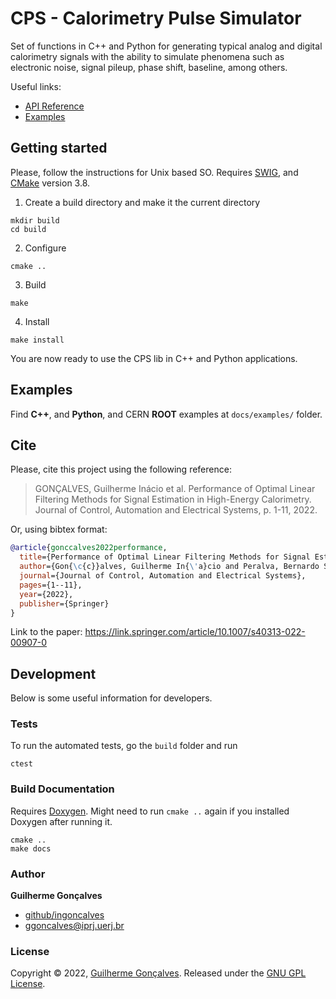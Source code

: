 # CPS - Calorimetry Pulse Simulator

Set of functions in C++ and Python for generating typical analog and digital
calorimetry signals with the ability to simulate phenomena such as electronic
noise, signal pileup, phase shift, baseline, among others.

Useful links:
 - [API Reference](https://ingoncalves.github.io/calorimetry-pulse-simulator/)
 - [Examples](./docs/examples)

## Getting started

Please, follow the instructions for Unix based SO. Requires
[SWIG](http://www.swig.org), and [CMake](https://cmake.org) version 3.8.

1. Create a build directory and make it the current directory

```shell
mkdir build
cd build
```

2. Configure

```shell
cmake ..
```

3. Build

```shell
make
```

4. Install

```shell
make install
```

You are now ready to use the CPS lib in C++ and Python applications.


## Examples

Find **C++**, and **Python**, and CERN **ROOT** examples at `docs/examples/` folder.


## Cite

Please, cite this project using the following reference:

> GONÇALVES, Guilherme Inácio et al. Performance of Optimal Linear Filtering Methods for Signal Estimation in High-Energy Calorimetry. Journal of Control, Automation and Electrical Systems, p. 1-11, 2022.

Or, using bibtex format:

```bib
@article{gonccalves2022performance,
  title={Performance of Optimal Linear Filtering Methods for Signal Estimation in High-Energy Calorimetry},
  author={Gon{\c{c}}alves, Guilherme In{\'a}cio and Peralva, Bernardo Sotto-Maior and de Seixas, Jos{\'e} Manoel and de Andrade Filho, Luciano Manh{\~a}es and Cerqueira, Augusto Santiago},
  journal={Journal of Control, Automation and Electrical Systems},
  pages={1--11},
  year={2022},
  publisher={Springer}
}
```

Link to the paper: https://link.springer.com/article/10.1007/s40313-022-00907-0


## Development

Below is some useful information for developers.

### Tests

To run the automated tests, go the `build` folder and run

```shell
ctest
```


### Build Documentation

Requires [Doxygen](https://www.doxygen.nl/).
Might need to run `cmake ..` again if you installed Doxygen after running it.

```shell
cmake ..
make docs
```

### Author

**Guilherme Gonçalves**

* [github/ingoncalves](https://github.com/ingoncalves)
* [ggoncalves@iprj.uerj.br](mailto:ggoncalves@iprj.uerj.br)

### License

Copyright © 2022, [Guilherme Gonçalves](https://github.com/ingoncalves).
Released under the [GNU GPL License](LICENSE).
